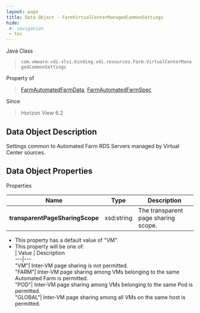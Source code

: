 ```yaml
---
layout: page
title: Data Object - FarmVirtualCenterManagedCommonSettings
hide:
 #- navigation
 - toc
---
```






Java Class  
> `com.vmware.vdi.vlsi.binding.vdi.resources.Farm.VirtualCenterManagedCommonSettings`

Property of  
> [FarmAutomatedFarmData](vdi.resources.Farm.AutomatedFarmData.md#field_detail), [FarmAutomatedFarmSpec](vdi.resources.Farm.AutomatedFarmSpec.md#field_detail)

Since  
> Horizon View 6.2


## Data Object Description 

Settings common to Automated Farm RDS Servers managed by Virtual Center sources. 

## Data Object Properties

Properties

Name |  Type |  Description   
---|---|---  
**transparentPageSharingScope**|  xsd:string|  The transparent page sharing scope.   


  * This property has a default value of "VM".
  * This property will be one of:  
|  Value |  Description   
---|---  
"VM"| Inter-VM page sharing is not permitted.  
"FARM"| Inter-VM page sharing among VMs belonging to the same Automated Farm is permitted.  
"POD"| Inter-VM page sharing among VMs belonging to the same Pod is permitted.  
"GLOBAL"| Inter-VM page sharing among all VMs on the same host is permitted.  

  
  
  

  
  
